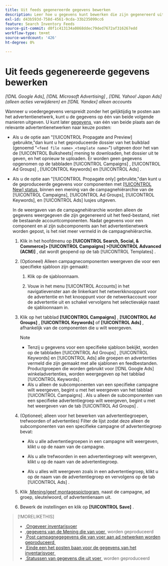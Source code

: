 ```yaml
---
title: Uit feeds gegenereerde gegevens bewerken
description: Leer hoe u gegevens kunt bewerken die zijn gegenereerd uit de invoer van inventarisgegevens.
exl-id: d43b593d-758d-4561-9cda-33b235099cc6
feature: Search Inventory Feeds
source-git-commit: d0f1c413134a0868ddec79ded7672af316267edd
workflow-type: tm+mt
source-wordcount: '426'
ht-degree: 0%

---
```


# Uit feeds gegenereerde gegevens bewerken

*[!DNL Google Ads], [!DNL Microsoft Advertising] , [!DNL Yahoo! Japan Ads] (alleen acties verwijderen) en [!DNL Yandex] alleen accounts*

Wanneer u voedergegevens verspreidt zonder het gelijktijdig te posten aan het advertentienetwerk, kunt u de gegevens op één van beide volgende manieren uitgeven. U kunt later [&#x200B; gegevens &#x200B;](propagated-data-post.md) van één van beide plaats aan de relevante advertentienetwerken naar keuze posten:

* Als u de optie aan &quot;[!UICONTROL Propagate and Preview] gebruikte,&quot;dan kunt u het geproduceerde dossier van het bulkblad (genoemd &quot;`<feed file name>_<template name>`&quot;) uitgeven door het van de [!UICONTROL Bulksheets] mening te downloaden, het dossier uit te geven, en het opnieuw te uploaden. Er worden geen gegevens opgenomen op de tabbladen [!UICONTROL Campaigns] , [!UICONTROL Ad Groups] , [!UICONTROL Keywords] en [!UICONTROL Ads] .

* Als u de optie aan &quot;[!UICONTROL Propagate only] gebruikte,&quot;dan kunt u de geproduceerde gegevens voor componenten met [[!UICONTROL New] status &#x200B;](propagated-data-status.md) binnen een mening van de campagnehiërarchie van de [!UICONTROL Campaigns], [!UICONTROL Ad Groups], [!UICONTROL Keywords], en [!UICONTROL Ads] lusjes uitgeven.

  In de weergaven van de campagnehiërarchie worden alleen de gegevens weergegeven die zijn gegenereerd uit het feed-bestand, niet de bestaande accountcomponenten. Nadat gegevens voor een component en al zijn subcomponents aan het advertentienetwerk worden gepost, is het niet meer vermeld in de campagnehiërarchie.

   1. Klik in het hoofdmenu op **[!UICONTROL Search, Social, & Commerce]> [!UICONTROL Campaigns] >[!UICONTROL Advanced (ACM)]** , dat wordt geopend op de tab [!UICONTROL Templates] .

   1. (Optioneel) Alleen campagnecomponenten weergeven die voor een specifieke sjabloon zijn gemaakt:

      1. Klik op de sjabloonnaam.

      1. Vouw in het menu [!UICONTROL Accounts] in het navigatievenster aan de linkerkant het netwerkknooppunt voor de advertentie en het knooppunt voor de netwerkaccount voor de advertentie uit en schakel vervolgens het selectievakje naast de sjabloonnaam in.

   1. Klik op het tabblad **[!UICONTROL Campaigns]** , **[!UICONTROL Ad Groups]** , **[!UICONTROL Keywords]** of **[!UICONTROL Ads]** , afhankelijk van de componenten die u wilt weergeven.

      >[!NOTE]
      >
      >* Tenzij u gegevens voor een specifieke sjabloon bekijkt, worden op de tabbladen [!UICONTROL Ad Groups] , [!UICONTROL Keywords] en [!UICONTROL Ads] alle groepen en advertenties vermeld die zijn gemaakt met alle sjablonen en feedbestanden. Productgroepen die worden gebruikt voor [!DNL Google Ads] winkeladvertenties, worden weergegeven op het tabblad [!UICONTROL Keywords] .
      >* Als u alleen de subcomponenten van een specifieke campagne wilt weergeven, begint u met het weergeven van het tabblad [!UICONTROL Campaigns] . Als u alleen de subcomponenten van een specifieke advertentiegroep wilt weergeven, begint u met het weergeven van de tab [!UICONTROL Ad Groups] .

   1. (Optioneel; alleen voor het bewerken van advertentiegroepen, trefwoorden of advertenties) Filter de lijst zodat deze alleen de subcomponenten van een specifieke campagne of advertentiegroep bevat:

      * Als u alle advertentiegroepen in een campagne wilt weergeven, klikt u op de naam van de campagne.

      * Als u alle trefwoorden in een advertentiegroep wilt weergeven, klikt u op de naam van de advertentiegroep.

      * Als u alles wilt weergeven zoals in een advertentiegroep, klikt u op de naam van de advertentiegroep en vervolgens op de tab [!UICONTROL Ads] .

   1. Klik [&#x200B; Mening/geef montagespictogram &#x200B;](/help/search-social-commerce/assets/settings.png "Pictogram Instellingen weergeven/bewerken") naast de campagne, ad groep, sleutelwoord, of advertentienaam uit.

   1. Bewerk de instellingen en klik op **[!UICONTROL Save]** .

>[!MORELIKETHIS]
>
>* [&#x200B; Ongeveer inventarisvoer &#x200B;](inventory-feeds-about.md)
>* [&#x200B; gegevens van de Mening die van voer &#x200B;](propagated-data-view.md) worden geproduceerd
>* [&#x200B; Post campagnegegevens die van voer aan ad netwerken worden geproduceerd &#x200B;](propagated-data-post.md)
>* [&#x200B; Einde een het posten baan voor de gegevens van het inventarisvoer &#x200B;](stop-job.md)
>* [&#x200B; Statussen van gegevens die uit voer &#x200B;](propagated-data-status.md) worden geproduceerd
